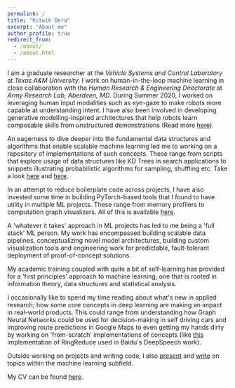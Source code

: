 ```yaml
---
permalink: /
title: "Ritwik Bera"
excerpt: "About me"
author_profile: true
redirect_from: 
  - /about/
  - /about.html
---
```


I am a graduate researcher at the _Vehicle Systems and Control Laboratory_ at _Texas A&M University_. I work on human-in-the-loop machine learning in close collaboration with the _Human Research & Engineering Directorate_ at _Army Research Lab, Aberdeen, MD_. During Summer 2020, I worked on leveraging human input modalities such as eye-gaze to make robots more capable at understanding intent. I have also been involved in developing generative modelling-inspired architectures that help robots learn composable skills from unstructured demonstrations (Read more [here](https://ritwikbera.github.io/research/)). 

An eagerness to dive deeper into the fundamental data structures and  algorithms that enable scalable machine learning led me to working on a repository of implementations of such concepts. These range from scripts that explore usage of data structures like KD Trees in search applications to snippets illustrating probabilistic algorithms for sampling, shuffling etc. Take a look [here](https://github.com/ritwikbera/DeepLearningUtilities) and [here](https://github.com/ritwikbera/MLrandom).

In an attempt to reduce boilerplate code across projects, I have also invested some time in building PyTorch-based tools that I found to have utility in multiple ML projects. These range from memory profilers to computation graph visualizers. All of this is available [here](https://github.com/ritwikbera/PyTorch-utilities).

A 'whatever it takes' approach in ML projects has led to me being a 'full stack' ML person.  My work has encompassed building scalable data pipelines, conceptualizing novel model architectures, building custom visualization tools and engineering work for predictable, fault-tolerant deployment of proof-of-concept solutions.

My academic training coupled with quite a bit of self-learning has provided for a 'first principles' approach to machine learning, one that is rooted in information theory, data structures and statistical analysis.

I occasionally like to spend my time reading about what's new in applied research; how some core concepts in deep learning are making an impact in real-world products. This could range from understanding how Graph Neural Networks could be used for decision-making in self driving cars and improving route predictions in Google Maps to even getting my hands dirty by working on 'from-scratch' implementations of concepts (like [this](https://github.com/ritwikbera/RingReduce) implementation of RingReduce used in Baidu's DeepSpeech work).

Outside working on projects and writing code, I also [present](https://drive.google.com/file/d/1hLUs3bCV30j86bbRNIeZ9V_Usk7b9pTc/view?usp=sharing) and [write](https://ritwikbera.github.io/year-archive/) on topics within the machine learning subfield.

My CV can be found [here](/assets/Deedy_CV.pdf).

